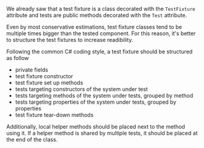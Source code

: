 We already saw that a test fixture is a class decorated with the `TestFixture` attribute and tests are public methods decorated with the `Test` attribute.

Even by most conservative estimations, test fixture classes tend to be multiple times bigger than the tested component. For this reason, it's better to structure the test fixtures to increase readibility.

Following the common C# coding style, a test fixture should be structured as follow
- private fields
- test fixture constructor
- test fixture set up methods
- tests targeting constructors of the system under test
- tests targeting methods of the system under tests, grouped by method
- tests targeting properties of the system under tests, grouped by properties
- test fixture tear-down methods

Additionally, local helper methods should be placed next to the method using it. If a helper method is shared by multiple tests, it should be placed at the end of the class.